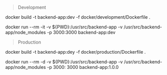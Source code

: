 > Development

docker build -t backend-app:dev -f docker/development/Dockerfile .

docker run --rm -it -v ${PWD}:/usr/src/backend-app -v /usr/src/backend-app/node_modules -p 3000:3000 backend-app:dev

> Production

docker build -t backend-app:dey -f docker/production/Dockerfile .

docker run --rm -d -v ${PWD}:/usr/src/backend-app -v /usr/src/backend-app/node_modules -p 3000: 3000 backend-app:1.0.0
